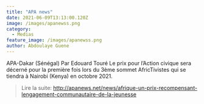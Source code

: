 ```yaml
---
title: "APA news"
date: 2021-06-09T13:13:00.120Z
image: /images/apanewss.png
category:
  - Medias
feature_image: /images/apanewss.png
author: Abdoulaye Guene
---
```

APA-Dakar (Sénégal) Par Edouard Touré
Le prix pour l’Action civique sera décerné pour la première fois lors du 3ème sommet AfricTivistes qui se tiendra à Nairobi (Kenya) en octobre 2021.
>Lire la suite: http://apanews.net/news/afrique-un-prix-recompensant-lengagement-communautaire-de-la-jeunesse